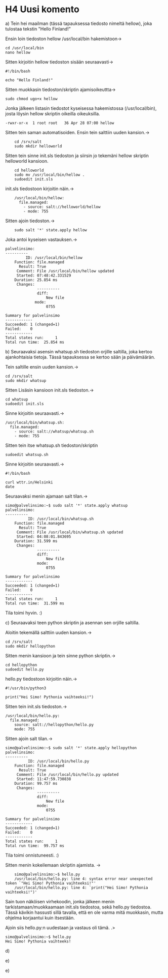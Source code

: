 # H4 Uusi komento

a) Tein hei maailman (tässä tapauksessa tiedosto nimeltä hellow), joka tulostaa tekstin "Hello Finland!"

Ensin loin tiedoston hellow /usr/local/bin hakemistoon->

	cd /usr/local/bin
	nano hellow

Sitten kirjoitin hellow tiedoston sisään seuraavasti->

	#!/bin/bash

	echo "Hello Finland!"

Sitten muokkasin tiedoston/skriptin ajamisoikeuttta->

	sudo chmod ugo+x hellow

Jonka jälkeen listasin tiedostot kyseisessa hakemistossa (/usr/local/bin), josta löysin hellow skriptin oikeilla oikeuksilla.

	-rwxr-xr-x  1 root root   36 Apr 28 07:00 hellow

Sitten tein saman automatisoiden. Ensin tein salttiin uuden kansion.->

        cd /srv/salt
        sudo mkdir helloworld

Sitten tein sinne init.sls tiedoston ja siirsin jo tekemäni hellow skriptin helloworld kansioon.

        cd helloworld
        sudo mv /usr/local/bin/hellow .
        sudoedit init.sls

init.sls tiedostoon kirjoitin näin.->

        /usr/local/bin/hellow:
          file.managed:
            - source: salt://helloworld/hellow
            - mode: 755

Sitten ajoin tiedoston.->

        sudo salt '*' state.apply hellow

Joka antoi kyseisen vastauksen.->

	palvelinsimo:
	----------
         	 ID: /usr/local/bin/hellow
	    Function: file.managed
	      Result: True
	     Comment: File /usr/local/bin/hellow updated
	     Started: 07:48:42.331529
	    Duration: 25.854 ms
	     Changes:
	              ----------
        	      diff:
                	  New file
             	 mode:
                	  0755

	Summary for palvelinsimo
	------------
	Succeeded: 1 (changed=1)
	Failed:    0
	------------
	Total states run:     1
	Total run time:  25.854 ms

b) Seuraavaksi asensin whatsup.sh tiedoston orjille saltilla, joka kertoo ajankohtaisia tietoja. Tässä tapauksessa se kertoo sään ja päivämäärän.

Tein saltille ensin uuden kansion.->

	cd /srv/salt
	sudo mkdir whatsup

Sitten Lisäsin kansioon init.sls tiedoston.->

	cd whatsup
	sudoedit init.sls

Sinne kirjoitin seuraavasti.->

	/usr/local/bin/whatsup.sh:
	  file.managed:
	    - source: salt://whatsup/whatsup.sh
	    - mode: 755

Sitten tein itse whatsup.sh tiedoston/skriptin

	sudoedit whatsup.sh

Sinne kirjoitin seuraavasti.->

	#!/bin/bash

	curl wttr.in/Helsinki
	date

Seuraavaksi menin ajamaan salt tilan.->

	simo@palvelinsimo:~$ sudo salt '*' state.apply whatsup
	palvelinsimo:
	----------
	          ID: /usr/local/bin/whatsup.sh
	    Function: file.managed
	      Result: True
	     Comment: File /usr/local/bin/whatsup.sh updated
	     Started: 04:08:01.843695
	    Duration: 31.599 ms
	     Changes:
	              ----------
	              diff:
	                  New file
	              mode:
	                  0755

	Summary for palvelinsimo
	------------
	Succeeded: 1 (changed=1)
	Failed:    0
	------------
	Total states run:     1
	Total run time:  31.599 ms

Tila toimi hyvin. :)

c) Seuraavaksi teen python skriptin ja asennan sen orjille saltilla.

Aloitin tekemällä salttiin uuden kansion.->

	cd /srv/salt
	sudo mkdir hellopython

Sitten menin kansioon ja tein sinne python skriptin.->

	cd hellopython
	sudoedit hello.py

hello.py tiedostoon kirjoitin näin.->

	#!/usr/bin/python3

	print("Hei Simo! Pythonia vaihteeksi!")

Sitten tein init.sls tiedoston.->

	/usr/local/bin/hello.py:
	  file.managed:
	    source: salt://hellopython/hello.py
	    mode: 755

Sitten ajoin salt tilan.->

	simo@palvelinsimo:~$ sudo salt '*' state.apply hellopython
	palvelinsimo:
	----------
	          ID: /usr/local/bin/hello.py
	    Function: file.managed
	      Result: True
	     Comment: File /usr/local/bin/hello.py updated
	     Started: 11:47:59.730838
	    Duration: 99.757 ms
	     Changes:
	              ----------
	              diff:
	                  New file
	              mode:
	                  0755

	Summary for palvelinsimo
	------------
	Succeeded: 1 (changed=1)
	Failed:    0
	------------
	Total states run:     1
	Total run time:  99.757 ms

Tila toimi onnistuneesti. :)

Sitten menin kokeilemaan skriptin ajamista. ->

        simo@palvelinsimo:~$ hello.py
        /usr/local/bin/hello.py: line 4: syntax error near unexpected token `"Hei Simo! Pythonia vaihteeksi!"'
        /usr/local/bin/hello.py: line 4: `print("Hei Simo! Pythonia vaihteeksi!")'

Sain tuon näköisen virhekoodin, jonka jälkeen menin tarkistamaan/muokkaamaan init.sls tiedostoa, sekä hello.py tiedostoa.
Tässä kävikin hassusti sillä tavalla, että en ole varma mitä muokkasin, mutta ohjelma korjaantui kuin itsestään.

Ajoin siis hello.py:n uudestaan ja vastaus oli tämä. .>

	simo@palvelinsimo:~$ hello.py
	Hei Simo! Pythonia vaihteeks!

d) 

e)

e)

